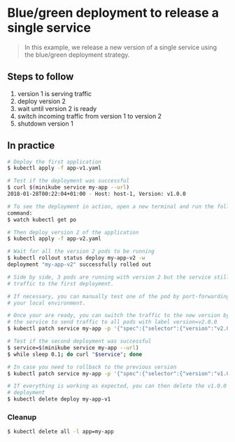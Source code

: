 Blue/green deployment to release a single service
=================================================

> In this example, we release a new version of a single service using the
blue/green deployment strategy.

## Steps to follow

1. version 1 is serving traffic
1. deploy version 2
1. wait until version 2 is ready
1. switch incoming traffic from version 1 to version 2
1. shutdown version 1

## In practice

```bash
# Deploy the first application
$ kubectl apply -f app-v1.yaml

# Test if the deployment was successful
$ curl $(minikube service my-app --url)
2018-01-28T00:22:04+01:00 - Host: host-1, Version: v1.0.0

# To see the deployment in action, open a new terminal and run the following
command:
$ watch kubectl get po

# Then deploy version 2 of the application
$ kubectl apply -f app-v2.yaml

# Wait for all the version 2 pods to be running
$ kubectl rollout status deploy my-app-v2 -w
deployment "my-app-v2" successfully rolled out

# Side by side, 3 pods are running with version 2 but the service still send
# traffic to the first deployment.

# If necessary, you can manually test one of the pod by port-forwarding it to
# your local environment.

# Once your are ready, you can switch the traffic to the new version by patching
# the service to send traffic to all pods with label version=v2.0.0
$ kubectl patch service my-app -p '{"spec":{"selector":{"version":"v2.0.0"}}}'

# Test if the second deployment was successful
$ service=$(minikube service my-app --url)
$ while sleep 0.1; do curl "$service"; done

# In case you need to rollback to the previous version
$ kubectl patch service my-app -p '{"spec":{"selector":{"version":"v1.0.0"}}}'

# If everything is working as expected, you can then delete the v1.0.0
# deployment
$ kubectl delete deploy my-app-v1
```

### Cleanup

```bash
$ kubectl delete all -l app=my-app
```